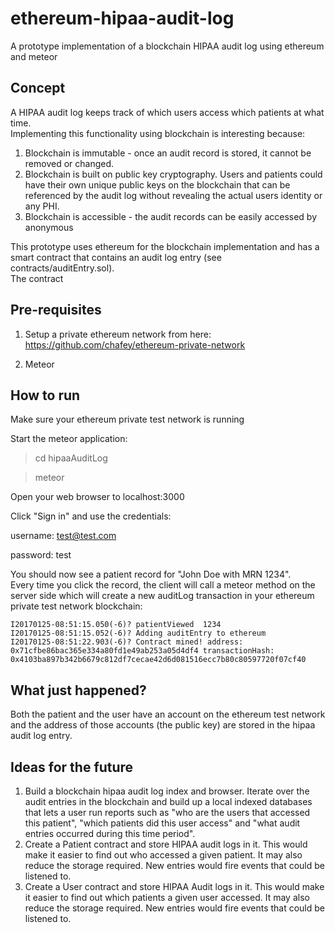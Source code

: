# ethereum-hipaa-audit-log
A prototype implementation of a blockchain HIPAA audit log using ethereum
and meteor

Concept
-------

A HIPAA audit log keeps track of which users access which patients at what time.  
Implementing this functionality using blockchain is interesting because:

1. Blockchain is immutable - once an audit record is stored, it cannot be
   removed or changed.   
2. Blockchain is built on public key cryptography.  Users and patients could
   have their own unique public keys on the blockchain that can be referenced
   by the audit log without revealing the actual users identity or any PHI.
3. Blockchain is accessible - the audit records can be easily accessed by
   anonymous

This prototype uses ethereum for the blockchain implementation and has a
smart contract that contains an audit log entry (see contracts/auditEntry.sol).  
The contract

Pre-requisites
--------------

1) Setup a private ethereum network from here: https://github.com/chafey/ethereum-private-network

2) Meteor

How to run
----------

Make sure your ethereum private test network is running

Start the meteor application:

> cd hipaaAuditLog

> meteor

Open your web browser to localhost:3000

Click "Sign in" and use the credentials:

username: test@test.com

password: test

You should now see a patient record for "John Doe with MRN 1234".  
Every time you click the record, the client will call a meteor method on the
server side which will create a new auditLog transaction in your ethereum
private test network blockchain:
```
I20170125-08:51:15.050(-6)? patientViewed  1234
I20170125-08:51:15.052(-6)? Adding auditEntry to ethereum
I20170125-08:51:22.903(-6)? Contract mined! address: 0x71cfbe86bac365e334a80fd1e49ab253a05d4df4 transactionHash: 0x4103ba897b342b6679c812df7cecae42d6d081516ecc7b80c80597720f07cf40
```

What just happened?
-------------------

Both the patient and the user have an account on the ethereum test network and
the address of those accounts (the public key) are stored in the hipaa audit
log entry.

Ideas for the future
--------------------

1. Build a blockchain hipaa audit log index and browser.  Iterate over the
   audit entries in the blockchain and build up a local indexed
   databases that lets a user run reports such as
   "who are the users that accessed this patient", "which patients did this user
   access" and "what audit entries occurred during this time period".
2. Create a Patient contract and store HIPAA audit logs in it.  This would make
   it easier to find out who accessed a given patient.  It may also reduce
   the storage required.  New entries would fire events that could be listened
   to.
3. Create a User contract and store HIPAA Audit logs in it.  This would make
   it easier to find out which patients a given user accessed.  It may also
   reduce the storage required.  New entries would fire events that could be
   listened to.
